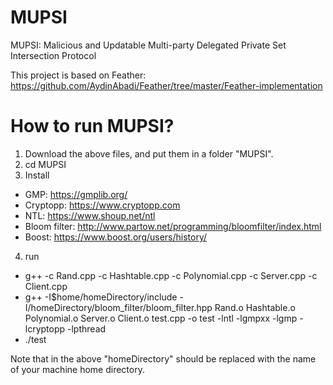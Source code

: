 # MUPSI
MUPSI: Malicious and Updatable Multi-party Delegated Private Set Intersection Protocol

This project is based on Feather:  https://github.com/AydinAbadi/Feather/tree/master/Feather-implementation

# How to run MUPSI?

1. Download the above files, and put them in a folder "MUPSI".
2. cd MUPSI
3. Install
  * GMP: https://gmplib.org/
  * Cryptopp: https://www.cryptopp.com
  * NTL: https://www.shoup.net/ntl
  * Bloom filter: http://www.partow.net/programming/bloomfilter/index.html
  * Boost: https://www.boost.org/users/history/
4. run
  * g++ -c Rand.cpp -c Hashtable.cpp -c Polynomial.cpp -c Server.cpp -c Client.cpp
  * g++  -I$home/homeDirectory/include -I/homeDirectory/bloom_filter/bloom_filter.hpp Rand.o Hashtable.o Polynomial.o Server.o Client.o test.cpp  -o test  -lntl -lgmpxx -lgmp -lcryptopp -lpthread
  * ./test
    
  Note that in the above "homeDirectory" should be replaced with the name of your machine home directory.
  
